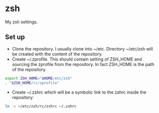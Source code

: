 zsh
===

My zsh settings.

Set up
------

* Clone the repository. I usually clone into ~/etc. Directory ~/etc/zsh will be created with the content of the repository.
* Create ~/.zprofile. This should contain setting of ZSH_HOME  and sourcing the zprofile from the repository. In fact ZSH_HOME is the path of the repository.

```sh
export ZSH_HOME="$HOME/etc/zsh"
. "$ZSH_HOME/rc/zprofile"
```

* Create ~/.zshrc which will be a symbolic link to the zshrc inside the repository:

```sh
ln -s ~/etc/zsh/rc/zshrc ~/.zshrc
```
